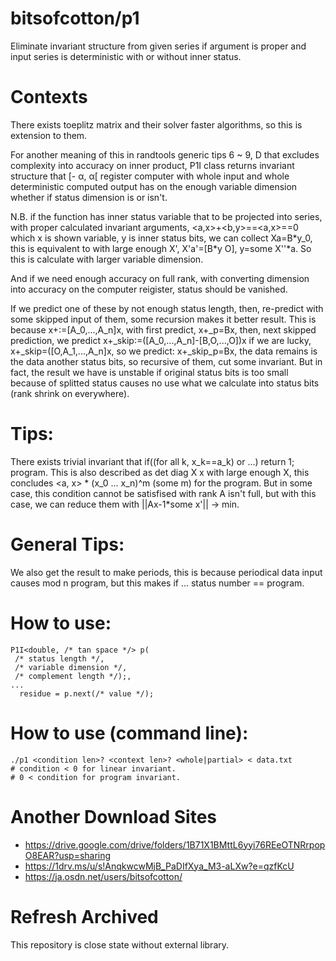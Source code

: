 # bitsofcotton/p1
Eliminate invariant structure from given series if argument is proper and
input series is deterministic with or without inner status.

# Contexts
There exists toeplitz matrix and their solver faster algorithms,
so this is extension to them.  

For another meaning of this in randtools generic tips 6 ~ 9, D that
excludes complexity into accuracy on inner product,
P1I class returns invariant structure that \[- &alpha;, &alpha;\[
register computer with whole input and whole deterministic computed output
has on the enough variable dimension whether if status dimension is or isn't.

N.B. if the function has inner status variable that to be projected into
series, with proper calculated invariant arguments, \<a,x\>+\<b,y\>==\<a,x\>==0
which x is shown variable, y is inner status bits, we can collect
Xa=B\*y\_0, this is equivalent to with large enough X',
X'a'=\[B\*y O\], y=some X''\*a.
So this is calculate with larger variable dimension.

And if we need enough accuracy on full rank, with converting dimension into accuracy on
the computer reigister, status should be vanished.

If we predict one of these by not enough status length, then, re-predict with
some skipped input of them, some recursion makes it better result.
This is because x+:=\[A_0,...,A_n\]x, with first predict, x+\_p=Bx,
then, next skipped prediction, we predict x+\_skip:=(\[A_0,...,A_n\]-\[B,O,...,O\])x
if we are lucky, x+\_skip=(\[O,A_1,...,A_n\]x, so we predict: x+\_skip\_p=Bx, the data
remains is the data another status bits, so recursive of them, cut some invariant.
But in fact, the result we have is unstable if original status bits is too small because of splitted status causes no use what we calculate into status bits (rank shrink on everywhere).

# Tips:
There exists trivial invariant that if((for all k, x_k==a_k) or ...) return 1; program. This is also described as det diag X x with large enough X, this concludes &lt;a, x&gt; \* (x_0 ... x_n)^m (some m) for the program. But in some case, this condition cannot be satisfised with rank A isn't full, but with this case, we can reduce them with ||Ax-1\*some x'|| -&gt; min.

# General Tips:
We also get the result to make periods, this is because periodical data input causes mod n program, but this makes if ... status number == program.

# How to use:
    P1I<double, /* tan space */> p(
     /* status length */,
     /* variable dimension */,
     /* complement length */);,
    ...
      residue = p.next(/* value */);

# How to use (command line):
    ./p1 <condition len>? <context len>? <whole|partial> < data.txt
    # condition < 0 for linear invariant.
    # 0 < condition for program invariant.

# Another Download Sites
* https://drive.google.com/drive/folders/1B71X1BMttL6yyi76REeOTNRrpopO8EAR?usp=sharing
* https://1drv.ms/u/s!AnqkwcwMjB_PaDIfXya_M3-aLXw?e=qzfKcU
* https://ja.osdn.net/users/bitsofcotton/

# Refresh Archived
This repository is close state without external library.

